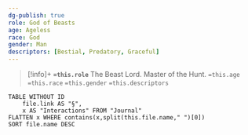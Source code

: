 ```yaml
---
dg-publish: true
role: God of Beasts
age: Ageless
race: God
gender: Man
descriptors: [Bestial, Predatory, Graceful]
---
```


> [!info]+
> **`=this.role`**
> The Beast Lord. Master of the Hunt.
> `=this.age` `=this.race` `=this.gender`
> `=this.descriptors` 

```dataview
TABLE WITHOUT ID
	file.link AS "§", 
	x AS "Interactions" FROM "Journal"
FLATTEN x WHERE contains(x,split(this.file.name," ")[0])
SORT file.name DESC
```
